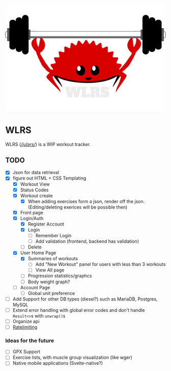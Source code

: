 ![](public/logo.png)
# WLRS
WLRS (*[/julərs/](http://ipa-reader.xyz/?text=jul%C9%99rs)*) is a WIP workout tracker.

## TODO
- [x] Json for data retrieval
- [X] figure out HTML + CSS Templating
  - [X] Workout View
  - [X] Status Codes
  - [X] Workout create
    - [X] When adding exercises form a json, render off the json. (Editing/deleting exerices will be possible then)
  - [X] Front page
  - [X] Login/Auth
    - [X] Register Account
    - [X] Login
      - [ ] Remember Login
      - [ ] Add validation (frontend, backend has validation)
    - [ ] Delete
  - [X] User Home Page
    - [X] Summaries of workouts
      - [ ] Add "New Workout" panel for users with less than 3 workouts
      - [ ] View All page
    - [ ] Progression statistics/graphcs
    - [ ] Body weight graph?
  - [ ] Account Page
    - [ ] Global unit preference
- [ ] Add Support for other DB types (diesel?) such as MariaDB, Postgres, MySQL
- [ ] Extend error handling with global error codes and don't handle `Result<>`s with `unwrap()`s
- [ ] Organize api
- [ ] [Ratelimiting](https://lib.rs/crates/rocket-governor)

### Ideas for the future

- [ ] GPX Support
- [ ] Exercise lists, with muscle group visualization (like wger)
- [ ] Native mobile applications (Svelte-native?)
